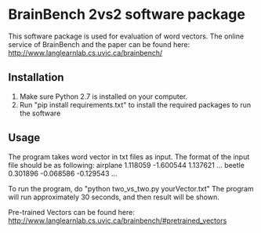 # BrainBench 2vs2 software package
This software package is used for evaluation of word vectors. The online service of BrainBench and the paper can be found here:
http://www.langlearnlab.cs.uvic.ca/brainbench/
## Installation
1. Make sure Python 2.7 is installed on your computer.
2. Run "pip install requirements.txt" to install the required packages to run the software  
## Usage
The program takes word vector in txt files as input.
The format of the input file should be as following:
airplane 1.118059 -1.600544 1.137621 ...
beetle 0.301896 -0.068586 -0.129543 ...

To run the program, do "python two_vs_two.py yourVector.txt"
The program will run approximately 30 seconds, and then result will be shown.

Pre-trained Vectors can be found here:
http://www.langlearnlab.cs.uvic.ca/brainbench/#pretrained_vectors
